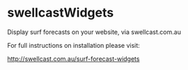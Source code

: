 swellcastWidgets
================

Display surf forecasts on your website, via swellcast.com.au

For full instructions on installation please visit:

  http://swellcast.com.au/surf-forecast-widgets
